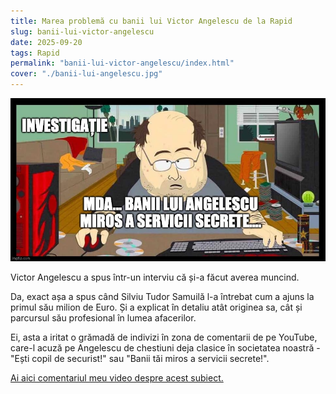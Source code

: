 ```yaml
---
title: Marea problemă cu banii lui Victor Angelescu de la Rapid
slug: banii-lui-victor-angelescu
date: 2025-09-20
tags: Rapid
permalink: "banii-lui-victor-angelescu/index.html"
cover: "./banii-lui-angelescu.jpg"
---
```


![Un războinic de net investigând cum și-a făcut banii Victor Angelescu de la Rapid](./banii-lui-angelescu.jpg)

Victor Angelescu a spus într-un interviu că și-a făcut averea muncind.

Da, exact așa a spus când Silviu Tudor Samuilă l-a întrebat cum a ajuns la primul său milion de Euro. Și a explicat în detaliu atât originea sa, cât și parcursul său profesional în lumea afacerilor.

Ei, asta a iritat o grămadă de indivizi în zona de comentarii de pe YouTube, care-l acuză pe Angelescu de chestiuni deja clasice în societatea noastră - "Ești copil de securist!" sau "Banii tăi miros a servicii secrete!".

[Ai aici comentariul meu video despre acest subiect.](https://www.youtube.com/watch?v=jwv_q1h1HPc)